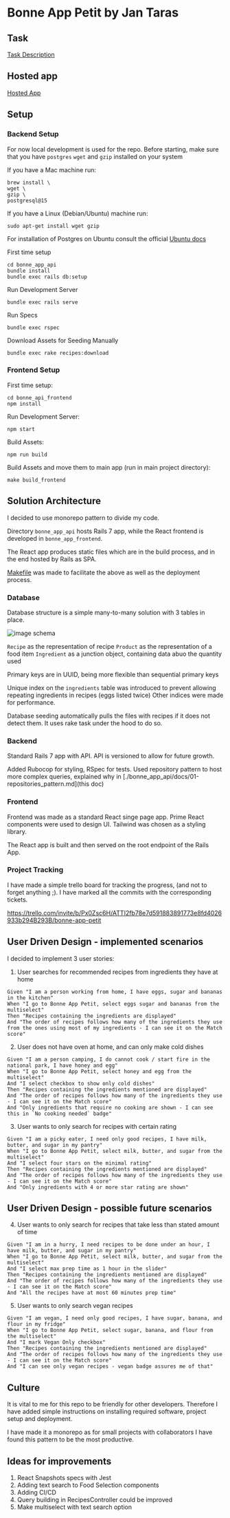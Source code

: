 # Bonne App Petit by Jan Taras
## Task
[Task Description](https://gist.github.com/quentindemetz/2096248a1e8d362e669350700e1e6add)

## Hosted app

[Hosted App](https://bonne-app-api-delicate-fire-1453.fly.dev/)

## Setup

### Backend Setup
For now local development is used for the repo.
Before starting, make sure that you have `postgres` `wget` and `gzip` installed on your system

If you have a Mac machine run:
```shell
brew install \
wget \
gzip \
postgresql@15
```

If you have a Linux (Debian/Ubuntu) machine run:
```shell
sudo apt-get install wget gzip
```

For installation of Postgres on Ubuntu consult the official [Ubuntu docs](https://ubuntu.com/server/docs/install-and-configure-postgresql) 

First time setup
```shell
cd bonne_app_api
bundle install
bundle exec rails db:setup
```

Run Development Server
```shell
bundle exec rails serve
```

Run Specs
```shell
bundle exec rspec
```

Download Assets for Seeding Manually
```shell
bundle exec rake recipes:download
```

### Frontend Setup

First time setup:
```shell
cd bonne_api_frontend
npm install
```

Run Development Server:
```shell
npm start
```

Build Assets:
```shell
npm run build
```

Build Assets and move them to main app (run in main project directory):
```shell
make build_frontend
```

## Solution Architecture

I decided to use monorepo pattern to divide my code.

Directory `bonne_app_api` hosts Rails 7 app,
while the React frontend is developed in `bonne_app_frontend`.

The React app produces static files which are in the build process, and
in the end hosted by Rails as SPA.

[Makefile](./Makefile) was made to facilitate the above as well as the deployment process.

### Database
Database structure is a simple many-to-many solution with 3 tables in place.

![image schema](./bonne_app_api/docs/db/schema.png)

`Recipe` as the representation of recipe
`Product` as the representation of a food item
`Ingredient` as a junction object, containing data abuo the quantity used

Primary keys are in UUID, being more flexible than sequential primary keys

Unique index on the `ingredients` table was introduced to prevent allowing repeating ingredients in recipes (eggs listed twice)
Other indices were made for performance.

Database seeding automatically pulls the files with recipes if it does not detect them. It uses rake task under the hood to do so.

### Backend
Standard Rails 7 app with API.
API is versioned to allow for future growth.

Added Rubocop for styling, RSpec for tests.
Used repository pattern to host more complex queries, explained why in [./bonne_app_api/docs/01-repositories_pattern.md](this doc)

### Frontend
Frontend was made as a standard React singe page app.
Prime React components were used to design UI.
Tailwind was chosen as a styling library.

The React app is built and then served on the root endpoint of the Rails App.

### Project Tracking
I have made a simple trello board for tracking the progress, (and not to forget anything ;). I have marked all the commits with the corresponding tickets.

https://trello.com/invite/b/Px0Zsc6H/ATTI2fb78e7d591883891773e8fd4026933b294B293B/bonne-app-petit

## User Driven Design - implemented scenarios

I decided to implement 3 user stories:

1. User searches for recommended recipes from ingredients they have at home
```
Given "I am a person working from home, I have eggs, sugar and bananas in the kitchen"
When "I go to Bonne App Petit, select eggs sugar and bananas from the multiselect"
Then "Recipes containing the ingredients are displayed"
And "The order of recipes follows how many of the ingredients they use from the ones using most of my ingredients - I can see it on the Match score"
```

2. User does not have oven at home, and can only make cold dishes
```
Given "I am a person camping, I do cannot cook / start fire in the national park, I have honey and egg"
When "I go to Bonne App Petit, select honey and egg from the multiselect"
And "I select checkbox to show only cold dishes"
Then "Recipes containing the ingredients mentioned are displayed"
And "The order of recipes follows how many of the ingredients they use - I can see it on the Match score"
And "Only ingredients that require no cooking are shown - I can see this in `No cooking needed` badge"
```
3. User wants to only search for recipes with certain rating
```
Given "I am a picky eater, I need only good recipes, I have milk, butter, and sugar in my pantry"
When "I go to Bonne App Petit, select milk, butter, and sugar from the multiselect"
And "I select four stars on the minimal rating"
Then "Recipes containing the ingredients mentioned are displayed"
And "The order of recipes follows how many of the ingredients they use - I can see it on the Match score"
And "Only ingredients with 4 or more star rating are shown"
```
## User Driven Design - possible future scenarios

4. User wants to only search for recipes that take less than stated amount of time
```
Given "I am in a hurry, I need recipes to be done under an hour, I have milk, butter, and sugar in my pantry"
When "I go to Bonne App Petit, select milk, butter, and sugar from the multiselect"
And "I select max prep time as 1 hour in the slider"
Then "Recipes containing the ingredients mentioned are displayed"
And "The order of recipes follows how many of the ingredients they use - I can see it on the Match score"
And "All the recipes have at most 60 minutes prep time"
```

5. User wants to only search vegan recipes
```
Given "I am vegan, I need only good recipes, I have sugar, banana, and flour in my fridge"
When "I go to Bonne App Petit, select sugar, banana, and flour from the multiselect"
And "I mark Vegan Only checkbox"
Then "Recipes containing the ingredients mentioned are displayed"
And "The order of recipes follows how many of the ingredients they use - I can see it on the Match score"
And "I can see only vegan recipes - vegan badge assures me of that"
```

## Culture

It is vital to me for this repo to be friendly for other developers.
Therefore I have added simple instructions on installing required software, project setup and deployment.

I have made it a monorepo as for small projects with collaborators I have found this pattern to be the most productive.

## Ideas for improvements

1. React Snapshots specs with Jest
2. Adding text search to Food Selection components
3. Adding CI/CD
4. Query building in RecipesController could be improved
5. Make multiselect with text search option